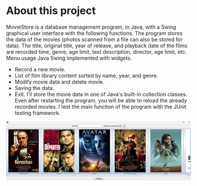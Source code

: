 # About this project

MovieStore is a database management program, in Java, with a Swing graphical user interface 
with the following functions. The program stores the data of the movies (photos scanned from a file can also be stored 
for data). The title, original title, year of release, and playback date of the films are recorded 
time, genre, age limit, text description, director, age limit, etc. Menu usage Java Swing 
implemented with widgets.   
- Record a new movie. 
- List of film library content sorted by name, year, and genre. 
- Modify movie data and delete movie. 
- Saving the data. 
- Exit. 
I'll store the movie data in one of Java's built-in collection classes. 
Even after restarting the program, you will be able to reload the already recorded movies. 
I test the main function of the program with the JUnit testing framework.

![](image.png)
